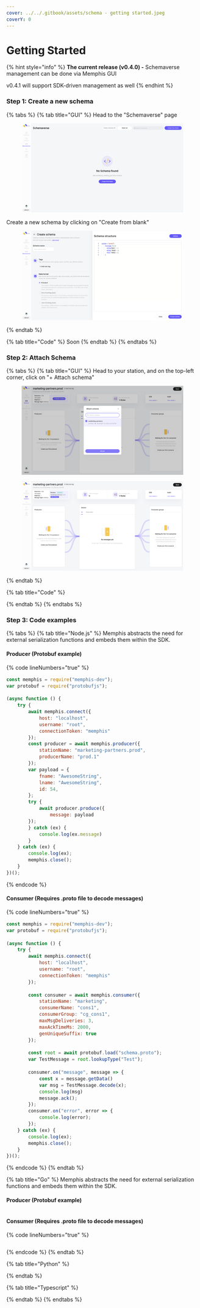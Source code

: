 ```yaml
---
cover: ../../.gitbook/assets/schema - getting started.jpeg
coverY: 0
---
```


# Getting Started

{% hint style="info" %}
**The current release (v0.4.0) -** Schemaverse management can be done via Memphis GUI

v0.4.1 will support SDK-driven management as well
{% endhint %}

### Step 1: Create a new schema

{% tabs %}
{% tab title="GUI" %}
Head to the "Schemaverse" page

<figure><img src="../../.gitbook/assets/Screen Shot 2022-11-10 at 15.22.17 (1).png" alt=""><figcaption></figcaption></figure>

Create a new schema by clicking on "Create from blank"

<figure><img src="../../.gitbook/assets/Screen Shot 2022-11-10 at 15.22.25 (1).png" alt=""><figcaption></figcaption></figure>
{% endtab %}

{% tab title="Code" %}
Soon
{% endtab %}
{% endtabs %}

### Step 2: Attach Schema

{% tabs %}
{% tab title="GUI" %}
Head to your station, and on the top-left corner, click on "+ Attach schema"

<figure><img src="../../.gitbook/assets/Screen Shot 2022-11-10 at 16.02.31.png" alt=""><figcaption></figcaption></figure>

<figure><img src="../../.gitbook/assets/Screen Shot 2022-11-10 at 16.02.38.png" alt=""><figcaption></figcaption></figure>
{% endtab %}

{% tab title="Code" %}

{% endtab %}
{% endtabs %}

### Step 3: Code examples

{% tabs %}
{% tab title="Node.js" %}
Memphis abstracts the need for external serialization functions and embeds them within the SDK.

#### Producer (Protobuf example)

{% code lineNumbers="true" %}
```javascript
const memphis = require("memphis-dev");
var protobuf = require("protobufjs");

(async function () {
    try {
        await memphis.connect({
            host: "localhost",
            username: "root",
            connectionToken: "memphis"
        });
        const producer = await memphis.producer({
            stationName: "marketing-partners.prod",
            producerName: "prod.1"
        });
        var payload = {
            fname: "AwesomeString",
            lname: "AwesomeString",
            id: 54,
        };
        try {
            await producer.produce({
                message: payload
        });
        } catch (ex) {
            console.log(ex.message)
        }
    } catch (ex) {
        console.log(ex);
        memphis.close();
    }
})();
```
{% endcode %}

#### Consumer (Requires .proto file to decode messages)

{% code lineNumbers="true" %}
```javascript
const memphis = require("memphis-dev");
var protobuf = require("protobufjs");

(async function () {
    try {
        await memphis.connect({
            host: "localhost",
            username: "root",
            connectionToken: "memphis"
        });

        const consumer = await memphis.consumer({
            stationName: "marketing",
            consumerName: "cons1",
            consumerGroup: "cg_cons1",
            maxMsgDeliveries: 3,
            maxAckTimeMs: 2000,
            genUniqueSuffix: true
        });

        const root = await protobuf.load("schema.proto");
        var TestMessage = root.lookupType("Test");

        consumer.on("message", message => {
            const x = message.getData()
            var msg = TestMessage.decode(x);
            console.log(msg)
            message.ack();
        });
        consumer.on("error", error => {
            console.log(error);
        });
    } catch (ex) {
        console.log(ex);
        memphis.close();
    }
})();
```
{% endcode %}
{% endtab %}

{% tab title="Go" %}
Memphis abstracts the need for external serialization functions and embeds them within the SDK.

#### Producer (Protobuf example)

```
```

#### Consumer (Requires .proto file to decode messages)

{% code lineNumbers="true" %}
```javascript
```
{% endcode %}
{% endtab %}

{% tab title="Python" %}

{% endtab %}

{% tab title="Typescript" %}

{% endtab %}
{% endtabs %}
